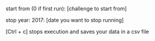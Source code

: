 start from (0 if first run): [challenge to start from]

stop year:	2017: [date you want to stop running]

[Ctrl + c] stops execution and saves your data in a csv file
